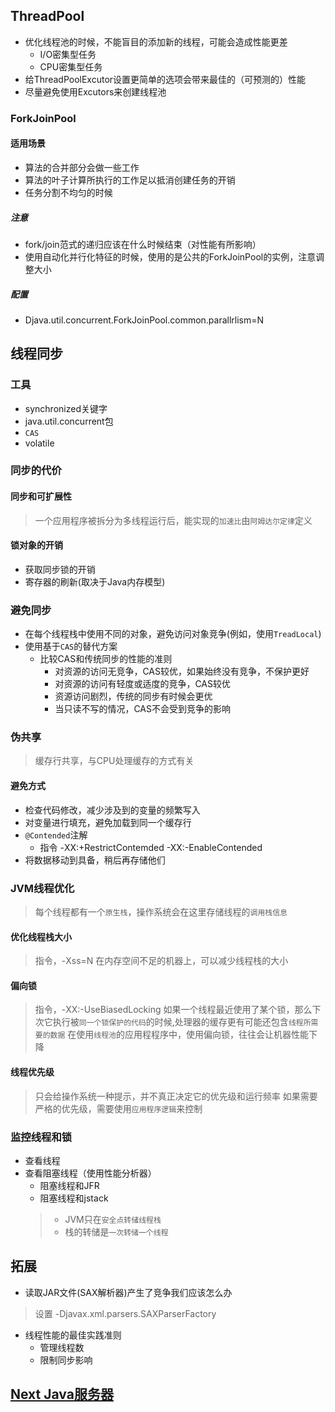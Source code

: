 ## ThreadPool 
- 优化线程池的时候，不能盲目的添加新的线程，可能会造成性能更差
	- I/O密集型任务
	- CPU密集型任务
- 给ThreadPoolExcutor设置更简单的选项会带来最佳的（可预测的）性能
- 尽量避免使用Excutors来创建线程池

### ForkJoinPool
#### 适用场景
- 算法的合并部分会做一些工作
- 算法的叶子计算所执行的工作足以抵消创建任务的开销
- 任务分割不均匀的时候
##### 注意
- fork/join范式的递归应该在什么时候结束（对性能有所影响）
- 使用自动化并行化特征的时候，使用的是公共的ForkJoinPool的实例，注意调整大小
##### 配置
- Djava.util.concurrent.ForkJoinPool.common.parallrlism=N

## 线程同步

### 工具
- synchronized关键字
- java.util.concurrent包
- `CAS`
- volatile

### 同步的代价

#### 同步和可扩展性
> 一个应用程序被拆分为多线程运行后，能实现的`加速比`由`阿姆达尔定律`定义

#### 锁对象的开销
- 获取同步锁的开销
- 寄存器的刷新(取决于Java内存模型)

### 避免同步
- 在每个线程栈中使用不同的对象，避免访问对象竞争(例如，使用`TreadLocal`)
- 使用基于`CAS`的替代方案
	- 比较CAS和传统同步的性能的准则
		- 对资源的访问无竞争，CAS较优，如果始终没有竞争，不保护更好
		- 对资源的访问有轻度或适度的竞争，CAS较优
		- 资源访问剧烈，传统的同步有时候会更优
		- 当只读不写的情况，CAS不会受到竞争的影响

### 伪共享
> 缓存行共享，与CPU处理缓存的方式有关

#### 避免方式
- 检查代码修改，减少涉及到的变量的频繁写入
- 对变量进行填充，避免加载到同一个缓存行
- `@Contended`注解
	- 指令 -XX:+RestrictContemded -XX:-EnableContended
- 将数据移动到具备，稍后再存储他们

### JVM线程优化
>  每个线程都有一个`原生栈`，操作系统会在这里存储线程的`调用栈信息`

#### 优化线程栈大小
> 指令，-Xss=N
> 在内存空间不足的机器上，可以减少线程栈的大小

#### 偏向锁
> 指令，-XX:-UseBiasedLocking
> 如果一个线程最近使用了某个锁，那么下次它执行被`同一个锁保护的代码`的时候,处理器的缓存更有可能还包含`线程所需要的数据`
> 在使用`线程池`的应用程程序中，使用偏向锁，往往会让机器性能下降

#### 线程优先级
> 只会给操作系统一种提示，并不真正决定它的优先级和运行频率
> 如果需要严格的优先级，需要使用`应用程序逻辑`来控制

### 监控线程和锁

- 查看线程
- 查看阻塞线程（使用性能分析器）
	- 阻塞线程和JFR
	- 阻塞线程和jstack
	> - JVM只在`安全点转储线程栈`
	> - 栈的转储是`一次转储一个线程`



##  拓展
- 读取JAR文件(SAX解析器)产生了竞争我们应该怎么办
> 设置 -Djavax.xml.parsers.SAXParserFactory
- 线程性能的最佳实践准则
	- 管理线程数
	- 限制同步影响



## [Next Java服务器](./JavaService.md)
